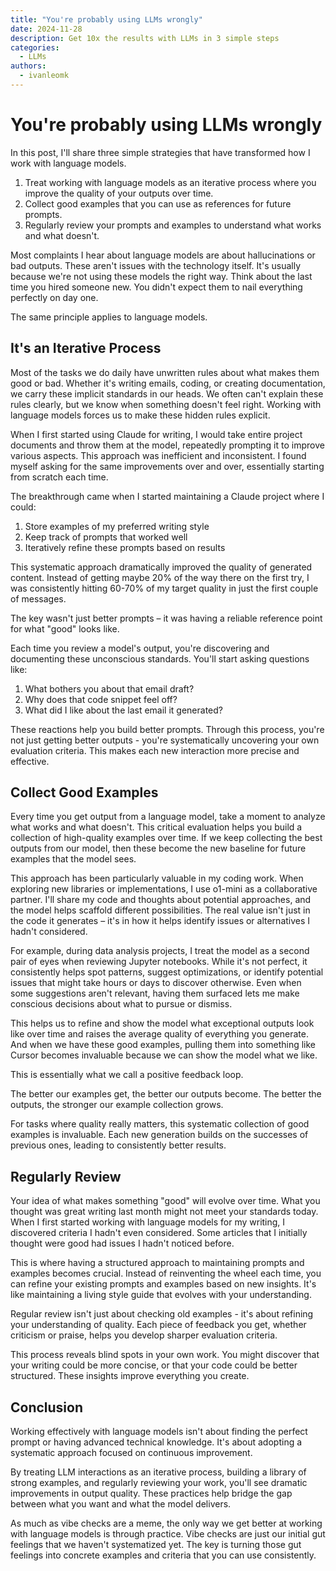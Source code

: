 ```yaml
---
title: "You're probably using LLMs wrongly"
date: 2024-11-28
description: Get 10x the results with LLMs in 3 simple steps
categories:
  - LLMs
authors:
  - ivanleomk
---
```


# You're probably using LLMs wrongly

In this post, I'll share three simple strategies that have transformed how I work with language models.

1. Treat working with language models as an iterative process where you improve the quality of your outputs over time.
2. Collect good examples that you can use as references for future prompts.
3. Regularly review your prompts and examples to understand what works and what doesn't.

Most complaints I hear about language models are about hallucinations or bad outputs. These aren't issues with the technology itself. It's usually because we're not using these models the right way. Think about the last time you hired someone new. You didn't expect them to nail everything perfectly on day one.

The same principle applies to language models.

## It's an Iterative Process

Most of the tasks we do daily have unwritten rules about what makes them good or bad. Whether it's writing emails, coding, or creating documentation, we carry these implicit standards in our heads. We often can't explain these rules clearly, but we know when something doesn't feel right. Working with language models forces us to make these hidden rules explicit.

When I first started using Claude for writing, I would take entire project documents and throw them at the model, repeatedly prompting it to improve various aspects. This approach was inefficient and inconsistent. I found myself asking for the same improvements over and over, essentially starting from scratch each time.

The breakthrough came when I started maintaining a Claude project where I could:

1. Store examples of my preferred writing style
2. Keep track of prompts that worked well
3. Iteratively refine these prompts based on results

This systematic approach dramatically improved the quality of generated content. Instead of getting maybe 20% of the way there on the first try, I was consistently hitting 60-70% of my target quality in just the first couple of messages.

The key wasn't just better prompts – it was having a reliable reference point for what "good" looks like.

Each time you review a model's output, you're discovering and documenting these unconscious standards. You'll start asking questions like:

1. What bothers you about that email draft?
2. Why does that code snippet feel off?
3. What did I like about the last email it generated?

These reactions help you build better prompts. Through this process, you're not just getting better outputs - you're systematically uncovering your own evaluation criteria. This makes each new interaction more precise and effective.

## Collect Good Examples

Every time you get output from a language model, take a moment to analyze what works and what doesn't. This critical evaluation helps you build a collection of high-quality examples over time. If we keep collecting the best outputs from our model, then these become the new baseline for future examples that the model sees.

This approach has been particularly valuable in my coding work. When exploring new libraries or implementations, I use o1-mini as a collaborative partner. I'll share my code and thoughts about potential approaches, and the model helps scaffold different possibilities. The real value isn't just in the code it generates – it's in how it helps identify issues or alternatives I hadn't considered.

For example, during data analysis projects, I treat the model as a second pair of eyes when reviewing Jupyter notebooks. While it's not perfect, it consistently helps spot patterns, suggest optimizations, or identify potential issues that might take hours or days to discover otherwise. Even when some suggestions aren't relevant, having them surfaced lets me make conscious decisions about what to pursue or dismiss.

This helps us to refine and show the model what exceptional outputs look like over time and raises the average quality of everything you generate. And when we have these good examples, pulling them into something like Cursor becomes invaluable because we can show the model what we like.

This is essentially what we call a positive feedback loop.

The better our examples get, the better our outputs become. The better the outputs, the stronger our example collection grows.

For tasks where quality really matters, this systematic collection of good examples is invaluable. Each new generation builds on the successes of previous ones, leading to consistently better results.

## Regularly Review

Your idea of what makes something "good" will evolve over time. What you thought was great writing last month might not meet your standards today. When I first started working with language models for my writing, I discovered criteria I hadn't even considered. Some articles that I initially thought were good had issues I hadn't noticed before.

This is where having a structured approach to maintaining prompts and examples becomes crucial. Instead of reinventing the wheel each time, you can refine your existing prompts and examples based on new insights. It's like maintaining a living style guide that evolves with your understanding.

Regular review isn't just about checking old examples - it's about refining your understanding of quality. Each piece of feedback you get, whether criticism or praise, helps you develop sharper evaluation criteria.

This process reveals blind spots in your own work. You might discover that your writing could be more concise, or that your code could be better structured. These insights improve everything you create.

## Conclusion

Working effectively with language models isn't about finding the perfect prompt or having advanced technical knowledge. It's about adopting a systematic approach focused on continuous improvement.

By treating LLM interactions as an iterative process, building a library of strong examples, and regularly reviewing your work, you'll see dramatic improvements in output quality. These practices help bridge the gap between what you want and what the model delivers.

As much as vibe checks are a meme, the only way we get better at working with language models is through practice. Vibe checks are just our initial gut feelings that we haven't systematized yet. The key is turning those gut feelings into concrete examples and criteria that you can use consistently.
